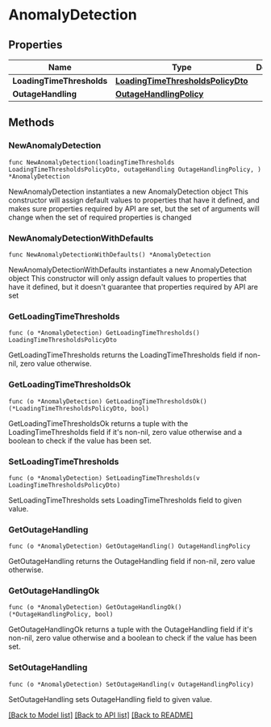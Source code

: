 # AnomalyDetection

## Properties

Name | Type | Description | Notes
------------ | ------------- | ------------- | -------------
**LoadingTimeThresholds** | [**LoadingTimeThresholdsPolicyDto**](LoadingTimeThresholdsPolicyDto.md) |  | 
**OutageHandling** | [**OutageHandlingPolicy**](OutageHandlingPolicy.md) |  | 

## Methods

### NewAnomalyDetection

`func NewAnomalyDetection(loadingTimeThresholds LoadingTimeThresholdsPolicyDto, outageHandling OutageHandlingPolicy, ) *AnomalyDetection`

NewAnomalyDetection instantiates a new AnomalyDetection object
This constructor will assign default values to properties that have it defined,
and makes sure properties required by API are set, but the set of arguments
will change when the set of required properties is changed

### NewAnomalyDetectionWithDefaults

`func NewAnomalyDetectionWithDefaults() *AnomalyDetection`

NewAnomalyDetectionWithDefaults instantiates a new AnomalyDetection object
This constructor will only assign default values to properties that have it defined,
but it doesn't guarantee that properties required by API are set

### GetLoadingTimeThresholds

`func (o *AnomalyDetection) GetLoadingTimeThresholds() LoadingTimeThresholdsPolicyDto`

GetLoadingTimeThresholds returns the LoadingTimeThresholds field if non-nil, zero value otherwise.

### GetLoadingTimeThresholdsOk

`func (o *AnomalyDetection) GetLoadingTimeThresholdsOk() (*LoadingTimeThresholdsPolicyDto, bool)`

GetLoadingTimeThresholdsOk returns a tuple with the LoadingTimeThresholds field if it's non-nil, zero value otherwise
and a boolean to check if the value has been set.

### SetLoadingTimeThresholds

`func (o *AnomalyDetection) SetLoadingTimeThresholds(v LoadingTimeThresholdsPolicyDto)`

SetLoadingTimeThresholds sets LoadingTimeThresholds field to given value.


### GetOutageHandling

`func (o *AnomalyDetection) GetOutageHandling() OutageHandlingPolicy`

GetOutageHandling returns the OutageHandling field if non-nil, zero value otherwise.

### GetOutageHandlingOk

`func (o *AnomalyDetection) GetOutageHandlingOk() (*OutageHandlingPolicy, bool)`

GetOutageHandlingOk returns a tuple with the OutageHandling field if it's non-nil, zero value otherwise
and a boolean to check if the value has been set.

### SetOutageHandling

`func (o *AnomalyDetection) SetOutageHandling(v OutageHandlingPolicy)`

SetOutageHandling sets OutageHandling field to given value.



[[Back to Model list]](../README.md#documentation-for-models) [[Back to API list]](../README.md#documentation-for-api-endpoints) [[Back to README]](../README.md)


